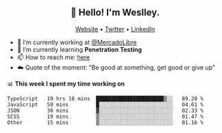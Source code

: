 <h2 align="center">👋 Hello! I'm Weslley.</h2>
<p align="center">
  <a href="http://weslleyneri.com.br">Website</a> •
  <a href="https://twitter.com/Weslley_Neri">Twitter</a> •
  <a href="https://www.linkedin.com/in/weslley-neri-3658908b">LinkedIn</a>
</p>


- 🔭 I’m currently working at [@MercadoLibre](https://github.com/mercadolibre)
- 🌱 I’m currently learning **Penetration Testing**
- 📫 How to reach me: [here](mailto:weslley39@gmail.com)
- ☁️ Quote of the moment: "Be good at something, get good or give up"

📊 **This week I spent my time working on**
<!--START_SECTION:waka-->
```text
TypeScript   19 hrs 18 mins  ██████████████████████▒░░   89.20 % 
JavaScript   59 mins         █░░░░░░░░░░░░░░░░░░░░░░░░   04.61 % 
JSON         30 mins         ▓░░░░░░░░░░░░░░░░░░░░░░░░   02.33 % 
SCSS         19 mins         ▒░░░░░░░░░░░░░░░░░░░░░░░░   01.47 % 
Other        15 mins         ▒░░░░░░░░░░░░░░░░░░░░░░░░   01.16 % 
```
<!--END_SECTION:waka-->

<!-- Inspired by https://github.com/gruselhaus/gruselhaus -->
